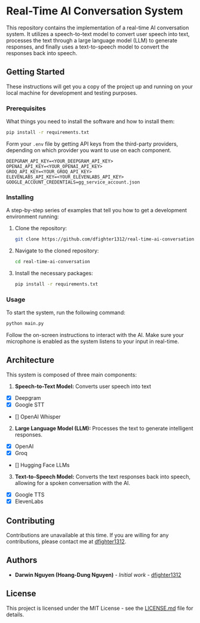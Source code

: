 # Real-Time AI Conversation System

This repository contains the implementation of a real-time AI conversation system. It utilizes a speech-to-text model to convert user speech into text, processes the text through a large language model (LLM) to generate responses, and finally uses a text-to-speech model to convert the responses back into speech.

## Getting Started

These instructions will get you a copy of the project up and running on your local machine for development and testing purposes.

### Prerequisites

What things you need to install the software and how to install them:

```bash
pip install -r requirements.txt
```

Form your `.env` file by getting API keys from the third-party providers, depending on which provider you want to use on each component.
```env
DEEPGRAM_API_KEY=<YOUR_DEEPGRAM_API_KEY>
OPENAI_API_KEY=<YOUR_OPENAI_API_KEY>
GROQ_API_KEY=<YOUR_GROQ_API_KEY>
ELEVENLABS_API_KEY=<YOUR_ELEVENLABS_API_KEY>
GOOGLE_ACCOUNT_CREDENTIALS=gg_service_account.json
```

### Installing

A step-by-step series of examples that tell you how to get a development environment running:

1. Clone the repository:
   ```bash
   git clone https://github.com/dfighter1312/real-time-ai-conversation.git
   ```
2. Navigate to the cloned repository:
   ```bash
   cd real-time-ai-conversation
   ```
3. Install the necessary packages:
   ```bash
   pip install -r requirements.txt
   ```

### Usage

To start the system, run the following command:

```bash
python main.py
```

Follow the on-screen instructions to interact with the AI. Make sure your microphone is enabled as the system listens to your input in real-time.

## Architecture

This system is composed of three main components:

1. **Speech-to-Text Model:** Converts user speech into text
- [x] Deepgram
- [x] Google STT
- [] OpenAI Whisper
2. **Large Language Model (LLM):** Processes the text to generate intelligent responses. 
- [x] OpenAI
- [x] Groq
- [] Hugging Face LLMs
3. **Text-to-Speech Model:** Converts the text responses back into speech, allowing for a spoken conversation with the AI.
- [x] Google TTS
- [x] ElevenLabs

## Contributing

Contributions are unavailable at this time. If you are willing for any contributions, please contact me at [dfighter1312](https://github.com/dfighter1312).

## Authors

* **Darwin Nguyen (Hoang-Dung Nguyen)** - *Initial work* - [dfighter1312](https://github.com/dfighter1312)

## License

This project is licensed under the MIT License - see the [LICENSE.md](LICENSE.md) file for details.
